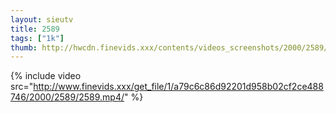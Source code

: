 ```yaml
--- 
layout: sieutv
title: 2589
tags: ["1k"]
thumb: http://hwcdn.finevids.xxx/contents/videos_screenshots/2000/2589/preview.mp4.jpg
---
```

{% include video src="http://www.finevids.xxx/get_file/1/a79c6c86d92201d958b02cf2ce488746/2000/2589/2589.mp4/" %} 

